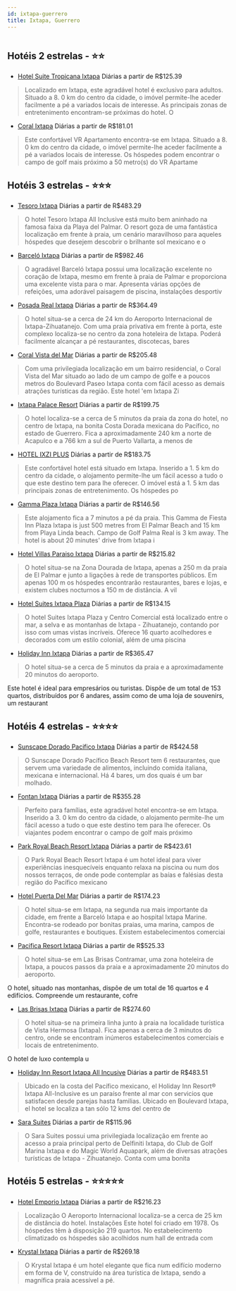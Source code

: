 ```yaml
---
id: ixtapa-guerrero
title: Ixtapa, Guerrero
---
```


<center><img src="http://image1.urlforimages.com/Images/14803/$Original/1102205006_200x200.jpg" alt="" /></center>


## Hotéis 2 estrelas - ⭐️⭐️

-    [Hotel Suite Tropicana Ixtapa](https://www.hurb.com/hoteis/ixtapa/hotel-suite-tropicana-ixtapa-JNP-JP379209?cmp=18055) Diárias a partir de R$125.39
   > Localizado em Ixtapa, este agradável hotel é exclusivo para adultos. Situado a 8. 0 km do centro da cidade, o imóvel permite-lhe aceder facilmente a pé a variados locais de interesse. As principais zonas de entretenimento encontram-se próximas do hotel. O
-    [Coral Ixtapa](https://www.hurb.com/hoteis/ixtapa/coral-ixtapa-JNP-JP102175?cmp=18055) Diárias a partir de R$181.01
   > Este confortável VR Apartamento encontra-se em Ixtapa. Situado a 8. 0 km do centro da cidade, o imóvel permite-lhe aceder facilmente a pé a variados locais de interesse. Os hóspedes podem encontrar o campo de golf mais próximo a 50 metro(s) do VR Apartame

## Hotéis 3 estrelas - ⭐️⭐️⭐️

-    [Tesoro Ixtapa](https://www.hurb.com/hoteis/ixtapa/tesoro-ixtapa-JNP-JP388903?cmp=18055) Diárias a partir de R$483.29
   > O hotel Tesoro Ixtapa All Inclusive está muito bem aninhado na famosa faixa da Playa del Palmar. O resort goza de uma fantástica localização em frente à praia, um cenário maravilhoso para aqueles hóspedes que desejem descobrir o brilhante sol mexicano e o
-    [Barceló Ixtapa](https://www.hurb.com/hoteis/ixtapa/barcelo-ixtapa-JNP-JP200392?cmp=18055) Diárias a partir de R$982.46
   > O agradável Barceló Ixtapa possui uma localização excelente no coração de Ixtapa, mesmo em frente à praia de Palmar e proporciona uma excelente vista para o mar. Apresenta várias opções de refeições, uma adorável paisagem de piscina, instalações desportiv
-    [Posada Real Ixtapa](https://www.hurb.com/hoteis/ixtapa/posada-real-ixtapa-JNP-JP027856?cmp=18055) Diárias a partir de R$364.49
   > O hotel situa-se a cerca de 24 km do Aeroporto Internacional de Ixtapa-Zihuatanejo. Com uma praia privativa em frente à porta, este complexo localiza-se no centro da zona hoteleira de Ixtapa. Poderá facilmente alcançar a pé restaurantes, discotecas, bares
-    [Coral Vista del Mar](https://www.hurb.com/hoteis/ixtapa/coral-vista-del-mar-JNP-JP02768L?cmp=18055) Diárias a partir de R$205.48
   > Com uma privilegiada localização em um bairro residencial, o Coral Vista del Mar situado ao lado de um campo de golfe e a poucos metros do Boulevard Paseo Ixtapa conta com fácil acesso as demais atrações turísticas da região. Este hotel &apos;em Ixtapa Zi
-    [Ixtapa Palace Resort](https://www.hurb.com/hoteis/ixtapa/ixtapa-palace-resort-JNP-JP027845?cmp=18055) Diárias a partir de R$199.75
   > O hotel localiza-se a cerca de 5 minutos da praia da zona do hotel, no centro de Ixtapa, na bonita Costa Dorada mexicana do Pacífico, no estado de Guerrero. Fica a aproximadamente 240 km a norte de Acapulco e a 766 km a sul de Puerto Vallarta, a menos de 
-    [HOTEL IXZI PLUS](https://www.hurb.com/hoteis/ixtapa/hotel-ixzi-plus-JNP-JP191191?cmp=18055) Diárias a partir de R$183.75
   > Este confortável hotel está situado em Ixtapa. Inserido a 1. 5 km do centro da cidade, o alojamento permite-lhe um fácil acesso a tudo o que este destino tem para lhe oferecer. O imóvel está a 1. 5 km das principais zonas de entretenimento. Os hóspedes po
-    [Gamma Plaza Ixtapa](https://www.hurb.com/hoteis/ixtapa/gamma-plaza-ixtapa-JNP-JP02772Z?cmp=18055) Diárias a partir de R$146.56
   > Este alojamento fica a 7 minutos a pé da praia. This Gamma de Fiesta Inn Plaza Ixtapa is just 500 metres from El Palmar Beach and 15 km from Playa Linda beach.  Campo de Golf Palma Real is 3 km away. The hotel is about 20 minutes&apos; drive from Ixtapa i
-    [Hotel Villas Paraiso Ixtapa](https://www.hurb.com/hoteis/ixtapa/hotel-villas-paraiso-ixtapa-JNP-JP080927?cmp=18055) Diárias a partir de R$215.82
   > O hotel situa-se na Zona Dourada de Ixtapa, apenas a 250 m da praia de El Palmar e junto a ligações à rede de transportes públicos. Em apenas 100 m os hóspedes encontrarão restaurantes, bares e lojas, e existem clubes nocturnos a 150 m de distância. A vil
-    [Hotel Suites Ixtapa Plaza](https://www.hurb.com/hoteis/ixtapa/hotel-suites-ixtapa-plaza-JNP-JP259478?cmp=18055) Diárias a partir de R$134.15
   > O hotel Suites Ixtapa Plaza y Centro Comercial está localizado entre o mar, a selva e as montanhas de Ixtapa - Zihuatanejo, contando por isso com umas vistas incríveis. Oferece 16 quarto acolhedores e decorados com um estilo colonial, além de uma piscina 
-    [Holiday Inn Ixtapa](https://www.hurb.com/hoteis/ixtapa/holiday-inn-ixtapa-JNP-JP354150?cmp=18055) Diárias a partir de R$365.47
   > O hotel situa-se a cerca de 5 minutos da praia e a aproximadamente 20 minutos do aeroporto.

Este hotel é ideal para empresários ou turistas. Dispõe de um total de 153 quartos, distribuídos por 6 andares, assim como de uma loja de souvenirs, um restaurant

## Hotéis 4 estrelas - ⭐️⭐️⭐️⭐️

-    [Sunscape Dorado Pacifico Ixtapa](https://www.hurb.com/hoteis/ixtapa/sunscape-dorado-pacifico-ixtapa-OMN-4895?cmp=18055) Diárias a partir de R$424.58
   > O Sunscape Dorado Pacífico Beach Resort tem 6 restaurantes, que servem uma variedade de alimentos, incluindo comida italiana, mexicana e internacional. Há 4 bares, um dos quais é um bar molhado.
-    [Fontan Ixtapa](https://www.hurb.com/hoteis/ixtapa/fontan-ixtapa-JNP-JP825766?cmp=18055) Diárias a partir de R$355.28
   > Perfeito para famílias, este agradável hotel encontra-se em Ixtapa. Inserido a 3. 0 km do centro da cidade, o alojamento permite-lhe um fácil acesso a tudo o que este destino tem para lhe oferecer. Os viajantes podem encontrar o campo de golf mais próximo
-    [Park Royal Beach Resort Ixtapa](https://www.hurb.com/hoteis/ixtapa/park-royal-beach-resort-ixtapa-OMN-7401?cmp=18055) Diárias a partir de R$423.61
   > O Park Royal Beach Resort Ixtapa é um hotel ideal para viver experiências inesquecíveis enquanto relaxa na piscina ou num dos nossos terraços, de onde pode contemplar as baías e falésias desta região do Pacífico mexicano
-    [Hotel Puerta Del Mar](https://www.hurb.com/hoteis/ixtapa/hotel-puerta-del-mar-JNP-JP187198?cmp=18055) Diárias a partir de R$174.23
   > O hotel situa-se em Ixtapa, na segunda rua mais importante da cidade, em frente a Barceló Ixtapa e ao hospital Ixtapa Marine. Encontra-se rodeado por bonitas praias, uma marina, campos de golfe, restaurantes e boutiques. Existem estabelecimentos comerciai
-    [Pacifica Resort Ixtapa](https://www.hurb.com/hoteis/ixtapa/pacifica-resort-ixtapa-JNP-JP047701?cmp=18055) Diárias a partir de R$525.33
   > O hotel situa-se em Las Brisas Contramar, uma zona hoteleira de Ixtapa, a poucos passos da praia e a aproximadamente 20 minutos do aeroporto.

O hotel, situado nas montanhas, dispõe de um total de 16 quartos e 4 edifícios. Compreende um restaurante, cofre
-    [Las Brisas Ixtapa](https://www.hurb.com/hoteis/ixtapa/las-brisas-ixtapa-JNP-JP027864?cmp=18055) Diárias a partir de R$274.60
   > O hotel situa-se na primeira linha junto à praia na localidade turística de Vista Hermosa (Ixtapa). Fica apenas a cerca de 3 minutos do centro, onde se encontram inúmeros estabelecimentos comerciais e locais de entretenimento.

O hotel de luxo contempla u
-    [Holiday Inn Resort Ixtapa All Incusive](https://www.hurb.com/hoteis/ixtapa/holiday-inn-resort-ixtapa-all-incusive-OMN-7467?cmp=18055) Diárias a partir de R$483.51
   > Ubicado en la costa del Pacífico mexicano, el Holiday Inn Resort® Ixtapa All-Inclusive es un paraíso frente al mar con servicios que satisfacen desde parejas hasta familias. Ubicado en Boulevard Ixtapa, el hotel se localiza a tan sólo 12 kms del centro de
-    [Sara Suites](https://www.hurb.com/hoteis/ixtapa/sara-suites-JNP-JP332142?cmp=18055) Diárias a partir de R$115.96
   > O Sara Suites possui uma privilegiada localização em frente ao acesso a praia principal perto de Delfiniti Ixtapa, do Club de Golf Marina Ixtapa e do Magic World Aquapark, além de diversas atrações turísticas de Ixtapa - Zihuatanejo. Conta com uma bonita 

## Hotéis 5 estrelas - ⭐️⭐️⭐️⭐️⭐️

-    [Hotel Emporio Ixtapa](https://www.hurb.com/hoteis/ixtapa/hotel-emporio-ixtapa-JNP-JP00020Z?cmp=18055) Diárias a partir de R$216.23
   > Localização
O Aeroporto Internacional localiza-se a cerca de 25 km de distância do hotel.
Instalações
Este hotel foi criado em 1978. Os hóspedes têm à disposição 219 quartos. No estabelecimento climatizado os hóspedes são acolhidos num hall de entrada com
-    [Krystal Ixtapa](https://www.hurb.com/hoteis/ixtapa/krystal-ixtapa-OMN-3978?cmp=18055) Diárias a partir de R$269.18
   > O Krystal Ixtapa é um hotel elegante que fica num edifício moderno em forma de V, construído na área turística de Ixtapa, sendo a magnífica praia acessível a pé.
